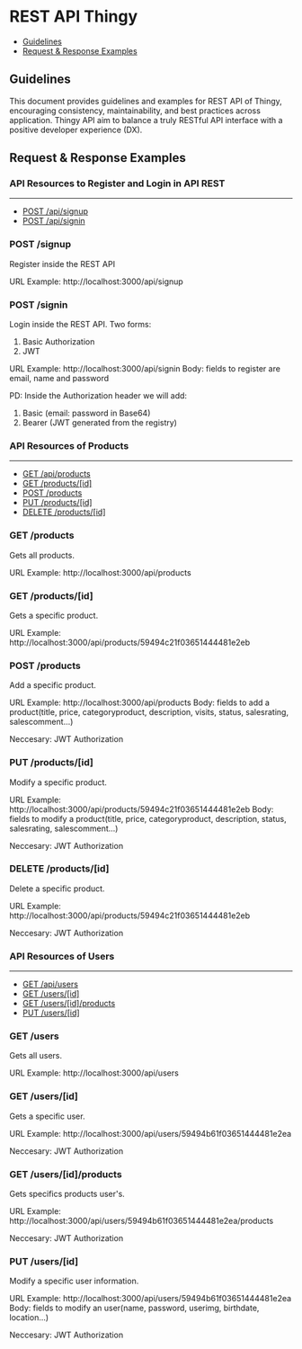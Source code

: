 # REST API Thingy


* [Guidelines](#guidelines)
* [Request & Response Examples](#request--response-examples)

## Guidelines

This document provides guidelines and examples for REST API of Thingy, encouraging consistency, maintainability, and best practices across application. Thingy API aim to balance a truly RESTful API interface with a positive developer experience (DX).

## Request & Response Examples

### API Resources to Register and Login in API REST
----------------------------------------

  - [POST /api/signup](#post-signup)
  - [POST /api/signin](#post-signin)
  
### POST /signup
Register inside the REST API

URL Example: http://localhost:3000/api/signup

### POST /signin
Login inside the REST API.
Two forms:
  1. Basic Authorization
  2. JWT

URL Example: http://localhost:3000/api/signin
Body: fields to register are email, name and password

PD: Inside the Authorization header we will add:
  1. Basic (email: password in Base64)
  2. Bearer (JWT generated from the registry)


### API Resources of Products
----------------------------------------

  - [GET /api/products](#get-products)
  - [GET /products/[id]](#get-productsid)
  - [POST /products](#post-product)
  - [PUT /products/[id]](#put-product)
  - [DELETE /products/[id]](#delete-product)

### GET /products
Gets all products.

URL Example: http://localhost:3000/api/products

### GET /products/[id]
Gets a specific product.

URL Example: http://localhost:3000/api/products/59494c21f03651444481e2eb

### POST /products
Add a specific product.

URL Example: http://localhost:3000/api/products
Body: fields to add a product(title, price, categoryproduct, description, visits, status, salesrating, salescomment...)

Neccesary: JWT Authorization

### PUT /products/[id]
Modify a specific product.

URL Example: http://localhost:3000/api/products/59494c21f03651444481e2eb
Body: fields to modify a product(title, price, categoryproduct, description, status, salesrating, salescomment...)

Neccesary: JWT Authorization

### DELETE /products/[id]
Delete a specific product.

URL Example: http://localhost:3000/api/products/59494c21f03651444481e2eb

Neccesary: JWT Authorization



### API Resources of Users
----------------------------------------
  - [GET /api/users](#get-users)
  - [GET /users/[id]](#get-usersid)
  - [GET /users/[id]/products](#get-productsuser)
  - [PUT /users/[id]](#put-users)


### GET /users
Gets all users.

URL Example: http://localhost:3000/api/users

### GET /users/[id]
Gets a specific user.

URL Example: http://localhost:3000/api/users/59494b61f03651444481e2ea

Neccesary: JWT Authorization

### GET /users/[id]/products
Gets specifics products user's.

URL Example: http://localhost:3000/api/users/59494b61f03651444481e2ea/products

Neccesary: JWT Authorization

### PUT /users/[id]
Modify a specific user information.

URL Example: http://localhost:3000/api/users/59494b61f03651444481e2ea
Body: fields to modify an user(name, password, userimg, birthdate, location...)

Neccesary: JWT Authorization







